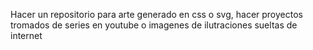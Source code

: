 Hacer un repositorio para arte generado en css o svg, hacer proyectos tromados de series en youtube o imagenes de ilutraciones sueltas de internet
